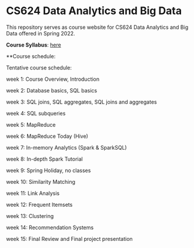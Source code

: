# CS624 Data Analytics and Big Data

This repository serves as course website for CS624 Data Analytics and Big Data offered in Spring 2022. 

**Course Syllabus**: [here](https://github.com/fengjiaowang7/CS624_spring2022/blob/main/CS624_spring2022_syllabus.pdf)

**Course schedule:

Tentative course schedule:

week 1: Course Overview, Introduction 

week 2: Database basics, SQL basics 

week 3: SQL joins, SQL aggregates, SQL joins and aggregates 

week 4: SQL subqueries 

week 5: MapReduce 

week 6: MapReduce Today (Hive) 

week 7: In-memory Analytics (Spark \& SparkSQL)

week 8: In-depth Spark Tutorial 

week 9: Spring Holiday, no classes

week 10: Similarity Matching 

week 11:  Link Analysis

week 12:  Frequent Itemsets

week 13:  Clustering

week 14: Recommendation Systems

week 15:  Final Review and Final project presentation
